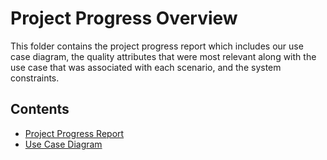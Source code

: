 # Project Progress Overview

This folder contains the project progress report which includes our use case diagram, the quality attributes that were most relevant along with the use case that was associated with each scenario, and the system constraints.

## Contents

* [Project Progress Report](https://github.com/nivethagnan/SOFE3650U-Final-Project/blob/main/Project%20Progress/Project%20Progress%20Report_GRP8.pdf)
* [Use Case Diagram](https://github.com/nivethagnan/SOFE3650U-Final-Project/blob/main/Project%20Progress/smartshop%20use%20case.png)
